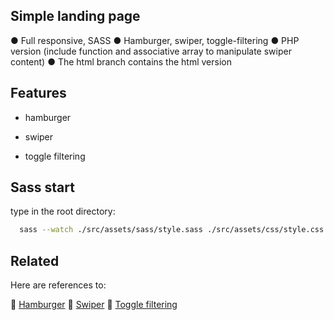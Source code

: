 ## Simple landing page

● Full responsive, SASS
● Hamburger, swiper, toggle-filtering
● PHP version (include function and associative array to manipulate swiper content)
● The html branch contains the html version

## Features 

* hamburger

* swiper

* toggle filtering

## Sass start
type in the root directory:
```bash
  sass --watch ./src/assets/sass/style.sass ./src/assets/css/style.css
```

## Related

Here are references to:

🔗 [Hamburger](https://github.com/jonsuh/hamburgers)
🔗 [Swiper](https://github.com/nolimits4web/swiper)
🔗 [Toggle filtering](https://github.com/patrickkunka/mixitup)
